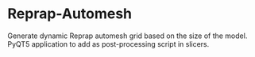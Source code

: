 # Reprap-Automesh
Generate dynamic Reprap automesh grid based on the size of the model. PyQT5 application to add as post-processing script in slicers.
